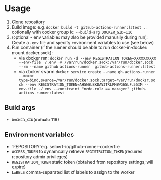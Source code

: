 # Usage

1. Clone repository
2. Build image: e.g. `docker build -t github-actions-runner:latest .`, optionally with docker group id: `--build-arg DOCKER_GID=116`
3. (optional - env variables may also be provided manually during run): Create a `.env` file and specify environment variables to use (see below)
4. Run container (if the runner should be able to run docker-in-docker: mount docker.sock):
   - via docker run: `docker run -d --env REGISTRATION_TOKEN=XXXXXXXXXX --env-file ./.env -v /var/run/docker.sock:/var/run/docker.sock --rm --name github-actions-runner  github-actions-runner:latest`
   - via docker swarm `docker service create --name gh-actions-runner --mount type=bind,source=/var/run/docker.sock,target=/var/run/docker.sock --env REGISTRATION_TOKEN=AH5WGLBKDAWITRLPMSWG65LFL55IM --env-file ./.env --constraint "node.role == manager" github-actions-runner:latest`

## Build args
- `DOCKER_GID`(default: 116)

## Environment variables
- ´REPOSITORY`e.g. seibert-io/github-runner-dockerfile
- `ACCESS_TOKEN` to dynamically retrieve `REGISTRATION_TOKEN`(requires repository admin privileges)
- `REGISTRATION_TOKEN` static token (obtained from repository settings; will expire)
- `LABELS` comma-separated list of labels to assign to the worker

  
